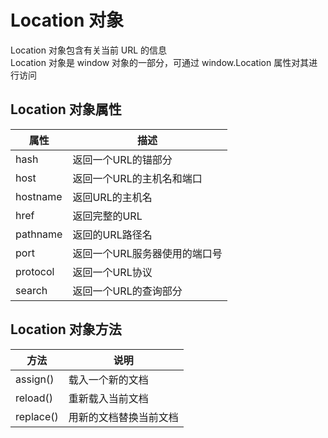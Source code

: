 Location 对象
===

Location 对象包含有关当前 URL 的信息  
Location 对象是 window 对象的一部分，可通过 window.Location 属性对其进行访问  

Location 对象属性
--- 

|属性|描述|   
|---|---|  
|hash|返回一个URL的锚部分|  
|host|返回一个URL的主机名和端口|  
|hostname|返回URL的主机名|  
|href|返回完整的URL|  
|pathname|返回的URL路径名|  
|port|返回一个URL服务器使用的端口号|  
|protocol|返回一个URL协议|  
|search|返回一个URL的查询部分|  


Location 对象方法
---

|方法|说明|   
|---|---|  
|assign()|载入一个新的文档|  
|reload()|重新载入当前文档|  
|replace()|用新的文档替换当前文档|  


